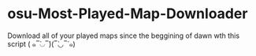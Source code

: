 # osu-Most-Played-Map-Downloader
Download all of your played maps since the beggining of dawn wth this script ( ๑‾̀◡‾́)(‾̀◡‾́ ๑)
